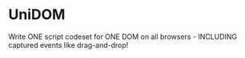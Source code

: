 UniDOM
======

Write ONE script codeset for ONE DOM on all browsers - INCLUDING captured events like drag-and-drop!
